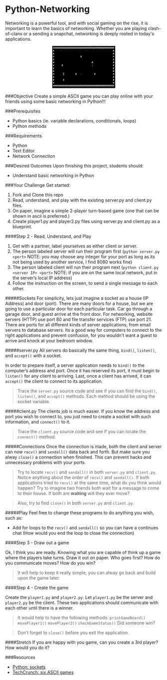 # Python-Networking

Networking is a powerful tool, and with social gaming on the rise, it is important to learn the basics of networking. Whether you are playing clash-of-clans or a sending a snapchat, networking is deeply rooted in today's applications. 


<p align="center"><img src="https://raw.githubusercontent.com/JoshuaJWeldon/Python-Networking/master/ASCII.png" width="40%" height="40%"></img></p>

###Objective
Create a simple ASCII game you can play online with your friends using some basic networking in Python!!!

###Prerequisites
* Python basics (ie. variable declarations, conditionals, loops)
* Python methods

###Requirements
* Python
* Text Editor
* Network Connection

###Desired Outcomes
Upon finishing this project, students should:
* Understand basic networking in Python

###Your Challenge
Get started:

1. Fork and Clone this repo
2. Read, understand, and play with the existing server.py and client.py files. 
3. On paper, imagine a simple 2-player turn-based game (one that can be shown in ascii is preferred.)
2. Create player1.py and player2.py files using server.py and client.py as a blueprint.

####Step 2 - Read, Understand, and Play
1. Get with a partner, label yourselves as either client or server.
2. The person labeled server will run their program first (`python server.py <port>` NOTE: you may choose any integer for your port as long as its not being used by another service, I find 8080 works fine)
3. The person labeled client will run their program next (`python client.py <server IP> <port>` NOTE: if you are on the same local network, put in the server’s local IP address)
4.  Follow the instruction on the screen, to send a single message to each other.

#####Sockets
For simplicity, lets just imagine a socket as a house (IP Address) and door (port). There are many doors for a house, but we are going to use a particular door for each particular task. Car go through a garage door, and guest arrive at the front door. For networking, website servers (HTTP) use port 80 and file transfer services (FTP) use port 21. There are ports for all different kinds of server applications, from email servers to database servers. Its a good way for computers to connect to the right applications and prevent confusion, for you wouldn't want a guest to arrive and knock at your bedroom window.

#####server.py
All servers do basically the same thing, `bind()`, `listen()`, and `accept()` with a socket.

In order to prepare itself, a server application needs to `bind()` to the computer’s address and port. Once it has reserved its port, it must begin to `listen()` for any client to arriving. Last, once a client has arrived, it can `accept()` the client to connect to its application. 

>Trace the `server.py` source code and see if you can find the `bind()`, `listen()`, and `accept()` methods. Each method should be using the socket variable. 

#####client.py
The clients job is much easier. If you know the address and port you wish to connect to, you just need to create a socket with such information, and `connect()` to it.

> Trace the `client.py` source code and see if you can locate the `connect()` method.

#####Connections 
Once the connection is made, both the client and server can now `recv()` and `sendall()` data back and forth. But make sure you alway `close()` a connection when finished. This can prevent hacks and unnecessary problems with your ports.

> Try to locate `recv()` and `sendall()` in both `server.py` and `client.py`. Notice anything about the order of `recv()` and `sendall()`. If both applications tried to `recv()` at the same time, what do you think would happen? Try to imagine two friends both wait for a message to come to their house. If both are **waiting** will they ever move?

> Also, try to find `close()` in both `server.py` and `client.py`. 

#####Play
Feel free to change these programs to do anything you wish, such as:
* Add for loops to the `recv()` and `sendall()` so you can have a continues chat (How would you end the loop to close the connection)


####Step 3 - Draw out a game

Ok, I think you are ready. Knowing what you are capable of think up a game where the players take turns. Draw it out on paper. Who goes first? How do you communicate moves? How do you win? 

> It will help to keep it really simple, you can alway go back and build upon the game later.

####Step 4 - Create the game

Create the `player1.py` and `player2.py`. Let `player1.py` be the server and `player2.py` be the client. These two applications should communicate with each other until there is a winner.

> It would help to have the following methods: 
>`printGameBoard()`
>`movePlayer1()`
>`movePlayer2()`
>`checkGameStatus()` Did someone win?

> Don’t forget to `close()` before you exit the application.

####Stretch
If you are happy with you game, can you create a 3rd player? How would you do it?

###Resources
* [Python: sockets](https://docs.python.org/2/library/socket.html)
* [TechCrunch: six ASCII games](https://techcrunch.com/2009/02/06/ascii-based-games-roundup/)
